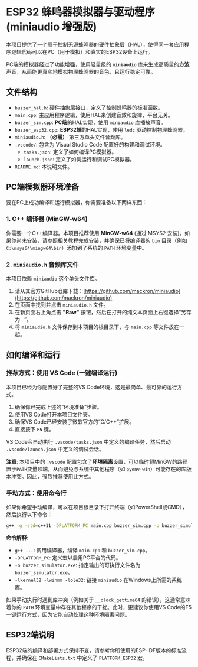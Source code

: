# ESP32 蜂鸣器模拟器与驱动程序 (miniaudio 增强版)

本项目提供了一个用于控制无源蜂鸣器的硬件抽象层（HAL），使得同一套应用程序逻辑代码可以在PC（用于模拟）和真实的ESP32设备上运行。

PC端的模拟器经过了功能增强，使用轻量级的 **`miniaudio`** 库来生成高质量的**方波**声音，从而能更真实地模拟物理蜂鸣器的音色，且运行稳定可靠。

## 文件结构

-   `buzzer_hal.h`: 硬件抽象层接口，定义了控制蜂鸣器的标准函数。
-   `main.cpp`: 主应用程序逻辑，使用HAL来创建音效和旋律，平台无关。
-   `buzzer_sim.cpp`: **PC端**的HAL实现，使用 `miniaudio` 库播放声音。
-   `buzzer_esp32.cpp`: **ESP32端**的HAL实现，使用 `ledc` 驱动控制物理蜂鸣器。
-   `miniaudio.h`: **（必需）** 第三方单头文件音频库。
-   `.vscode/`: 包含为 Visual Studio Code 配置好的构建和调试环境。
    -   `tasks.json`: 定义了如何编译PC模拟器。
    -   `launch.json`: 定义了如何运行和调试PC模拟器。
-   `README.md`: 本说明文件。

## PC端模拟器环境准备

要在PC上成功编译和运行模拟器，你需要准备以下两样东西：

### 1. C++ 编译器 (MinGW-w64)

你需要一个C++编译器。本项目推荐使用 **MinGW-w64** (通过 MSYS2 安装)。如果你尚未安装，请参照相关教程完成安装，并确保已将编译器的 `bin` 目录（例如 `C:\msys64\mingw64\bin`）添加到了系统的 `PATH` 环境变量中。

### 2. `miniaudio.h` 音频库文件

本项目依赖 `miniaudio` 这个单头文件库。
1.  请从其官方GitHub仓库下载：[https://github.com/mackron/miniaudio](https://github.com/mackron/miniaudio)
2.  在页面中找到并点击 `miniaudio.h` 文件。
3.  在新页面右上角点击 **"Raw"** 按钮，然后在打开的纯文本页面上右键选择“另存为...”。
4.  将 `miniaudio.h` 文件保存到本项目的根目录下，与 `main.cpp` 等文件放在一起。

## 如何编译和运行

### 推荐方式：使用 VS Code (一键编译运行)

本项目已经为你配置好了完整的VS Code环境，这是最简单、最可靠的运行方式。

1.  确保你已完成上述的“环境准备”步骤。
2.  使用VS Code打开本项目文件夹。
3.  确保VS Code已经安装了微软官方的“C/C++”扩展。
4.  直接按下 **`F5`** 键。

VS Code会自动执行 `.vscode/tasks.json` 中定义的编译任务，然后启动 `.vscode/launch.json` 中定义的调试会话。

**注意**: 本项目中的 `.vscode` 配置包含了**环境隔离**设置，可以临时将MinGW的路径置于`PATH`变量顶端，从而避免与系统中其他程序（如 `pyenv-win`）可能存在的库版本冲突。因此，强烈推荐使用此方式。

### 手动方式：使用命令行

如果你希望手动编译，可以在项目根目录下打开终端（如PowerShell或CMD），然后执行以下命令：

```bash
g++ -g -std=c++11 -DPLATFORM_PC main.cpp buzzer_sim.cpp -o buzzer_simulator.exe -lkernel32 -lwinmm -lole32
```

**命令解释**:
*   `g++ ...`: 调用编译器，编译 `main.cpp` 和 `buzzer_sim.cpp`。
*   `-DPLATFORM_PC`: 定义宏以启用PC平台的代码。
*   `-o buzzer_simulator.exe`: 指定输出的可执行文件名为 `buzzer_simulator.exe`。
*   `-lkernel32 -lwinmm -lole32`: 链接 `miniaudio` 在Windows上所需的系统库。

如果手动执行时遇到库冲突（例如关于 `__clock_gettime64` 的错误），这通常意味着你的 `PATH` 环境变量中存在其他程序的干扰。此时，更建议你使用VS Code的F5一键运行方式，因为它能自动处理这种环境隔离问题。

## ESP32端说明

ESP32端的编译和部署方式保持不变，请参考你所使用的ESP-IDF版本的标准流程，并确保在 `CMakeLists.txt` 中定义了 `PLATFORM_ESP32` 宏。